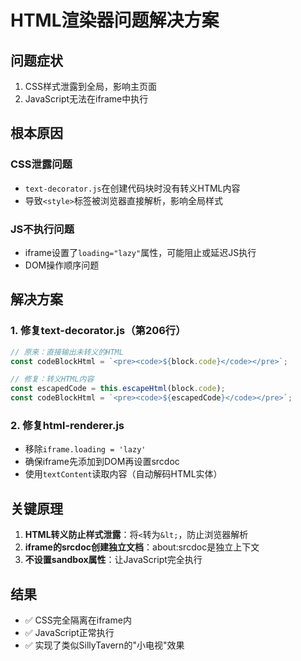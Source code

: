 # HTML渲染器问题解决方案

## 问题症状
1. CSS样式泄露到全局，影响主页面
2. JavaScript无法在iframe中执行

## 根本原因
### CSS泄露问题
- `text-decorator.js`在创建代码块时没有转义HTML内容
- 导致`<style>`标签被浏览器直接解析，影响全局样式

### JS不执行问题  
- iframe设置了`loading="lazy"`属性，可能阻止或延迟JS执行
- DOM操作顺序问题

## 解决方案

### 1. 修复text-decorator.js（第206行）
```javascript
// 原来：直接输出未转义的HTML
const codeBlockHtml = `<pre><code>${block.code}</code></pre>`;

// 修复：转义HTML内容
const escapedCode = this.escapeHtml(block.code);
const codeBlockHtml = `<pre><code>${escapedCode}</code></pre>`;
```

### 2. 修复html-renderer.js
- 移除`iframe.loading = 'lazy'`
- 确保iframe先添加到DOM再设置srcdoc
- 使用`textContent`读取内容（自动解码HTML实体）

## 关键原理
1. **HTML转义防止样式泄露**：将`<`转为`&lt;`，防止浏览器解析
2. **iframe的srcdoc创建独立文档**：about:srcdoc是独立上下文
3. **不设置sandbox属性**：让JavaScript完全执行

## 结果
- ✅ CSS完全隔离在iframe内
- ✅ JavaScript正常执行
- ✅ 实现了类似SillyTavern的"小电视"效果